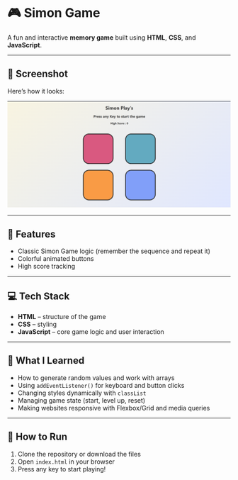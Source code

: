 # 🎮 Simon Game

A fun and interactive **memory game** built using **HTML**, **CSS**, and **JavaScript**.  

---

## 📸 Screenshot

Here’s how it looks:

![SIMON PLAYS Screenshot](screenshot.png)

---

## 📌 Features

- Classic Simon Game logic (remember the sequence and repeat it)
- Colorful animated buttons
- High score tracking

---

## 💻 Tech Stack

- **HTML** – structure of the game
- **CSS** – styling
- **JavaScript** – core game logic and user interaction

---

## 🧠 What I Learned

- How to generate random values and work with arrays
- Using `addEventListener()` for keyboard and button clicks
- Changing styles dynamically with `classList`
- Managing game state (start, level up, reset)
- Making websites responsive with Flexbox/Grid and media queries

---

## 🚀 How to Run

1. Clone the repository or download the files
2. Open `index.html` in your browser
3. Press any key to start playing!


